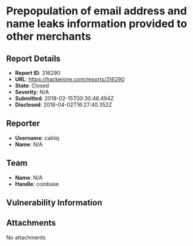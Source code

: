 # Prepopulation of email address and name leaks information provided to other merchants

## Report Details
- **Report ID**: 316290
- **URL**: https://hackerone.com/reports/316290
- **State**: Closed
- **Severity**: N/A
- **Submitted**: 2018-02-15T00:30:46.494Z
- **Disclosed**: 2018-04-02T16:27:40.352Z

## Reporter
- **Username**: cablej
- **Name**: N/A

## Team
- **Name**: N/A
- **Handle**: coinbase

## Vulnerability Information


## Attachments
No attachments
